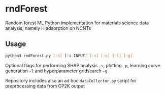 # rndForest
Random forest ML Python implementation for materials science data analysis, namely H adsorption on NCNTs

## Usage

```bash
python3 rndForest.py [-h] [-i INPUT] [-s] [-p] [-l] [-g]
```

Optional flags for performing SHAP analysis ```-s```, plotting ```-p```, learning curve generation ```-l``` and hyperparameter gridsearch ```-g```

Repository includes also an ad hoc ```dataCollector.py``` script for preprocessing data from CP2K output
